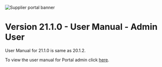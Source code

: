 ![Supplier portal banner](../../../../images/banner-supplier-portal.jpg)

# Version 21.1.0 - User Manual - Admin User

User Manual for 21.1.0 is same as 20.1.2. 

To view the user manual for Portal admin click [here](../20.2.1/usermanual-supplierportal-admin.md).


